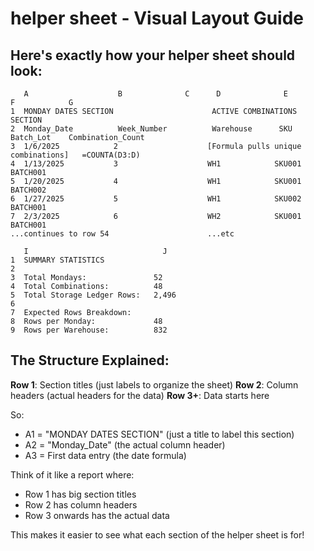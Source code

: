 # helper sheet - Visual Layout Guide

## Here's exactly how your helper sheet should look:

```
   A                    B              C      D              E         F            G
1  MONDAY DATES SECTION                      ACTIVE COMBINATIONS SECTION
2  Monday_Date          Week_Number          Warehouse      SKU       Batch_Lot    Combination_Count
3  1/6/2025            2                    [Formula pulls unique combinations]   =COUNTA(D3:D)
4  1/13/2025           3                    WH1            SKU001    BATCH001
5  1/20/2025           4                    WH1            SKU001    BATCH002
6  1/27/2025           5                    WH1            SKU002    BATCH001
7  2/3/2025            6                    WH2            SKU001    BATCH001
...continues to row 54                      ...etc

   I                              J
1  SUMMARY STATISTICS
2  
3  Total Mondays:               52
4  Total Combinations:          48
5  Total Storage Ledger Rows:   2,496
6
7  Expected Rows Breakdown:
8  Rows per Monday:             48
9  Rows per Warehouse:          832
```

## The Structure Explained:

**Row 1**: Section titles (just labels to organize the sheet)
**Row 2**: Column headers (actual headers for the data)
**Row 3+**: Data starts here

So:
- A1 = "MONDAY DATES SECTION" (just a title to label this section)
- A2 = "Monday_Date" (the actual column header)
- A3 = First data entry (the date formula)

Think of it like a report where:
- Row 1 has big section titles
- Row 2 has column headers
- Row 3 onwards has the actual data

This makes it easier to see what each section of the helper sheet is for!